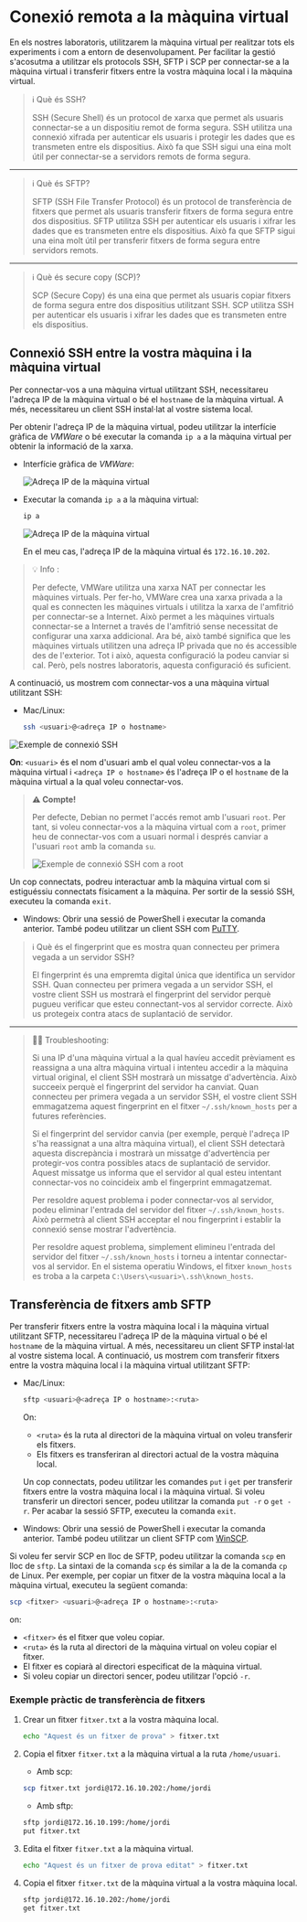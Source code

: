 # Conexió remota a la màquina virtual

En els nostres laboratoris, utilitzarem la màquina virtual per realitzar tots els experiments i com a entorn de desenvolupament. Per facilitar la gestió s'acosutma a utilitzar els protocols SSH, SFTP i SCP per connectar-se a la màquina virtual i transferir fitxers entre la vostra màquina local i la màquina virtual.

> ℹ️ Què és SSH?
>
> SSH (Secure Shell) és un protocol de xarxa que permet als usuaris connectar-se a un dispositiu remot de forma segura. SSH utilitza una connexió xifrada per autenticar els usuaris i protegir les dades que es transmeten entre els dispositius. Això fa que SSH sigui una eina molt útil per connectar-se a servidors remots de forma segura.

---

> ℹ️ Què és SFTP?
>
> SFTP (SSH File Transfer Protocol) és un protocol de transferència de fitxers que permet als usuaris transferir fitxers de forma segura entre dos dispositius. SFTP utilitza SSH per autenticar els usuaris i xifrar les dades que es transmeten entre els dispositius. Això fa que SFTP sigui una eina molt útil per transferir fitxers de forma segura entre servidors remots.

---

> ℹ️ Què és secure copy (SCP)?
>
> SCP (Secure Copy) és una eina que permet als usuaris copiar fitxers de forma segura entre dos dispositius utilitzant SSH. SCP utilitza SSH per autenticar els usuaris i xifrar les dades que es transmeten entre els dispositius.

## Connexió SSH entre la vostra màquina i la màquina virtual

Per connectar-vos a una màquina virtual utilitzant SSH, necessitareu l'adreça IP de la màquina virtual o bé el `hostname` de la màquina virtual. A més, necessitareu un client SSH instal·lat al vostre sistema local.

Per obtenir l'adreça IP de la màquina virtual, podeu utilitzar la interfície gràfica de *VMWare* o bé executar la comanda `ip a` a la màquina virtual per obtenir la informació de la xarxa.

- Interfície gràfica de *VMWare*:

  ![Adreça IP de la màquina virtual](./figures/ssh-sftp/ip-vmware.png)

- Executar la comanda `ip a` a la màquina virtual:

  ```bash
  ip a
  ```

  ![Adreça IP de la màquina virtual](./figures/ssh-sftp/ip-a.png)

  En el meu cas, l'adreça IP de la màquina virtual és `172.16.10.202`.

> 💡 Info :
>
> Per defecte, VMWare utilitza una xarxa NAT per connectar les màquines virtuals. Per fer-ho, VMWare crea una xarxa privada a la qual es connecten les màquines virtuals i utilitza la xarxa de l'amfitrió per connectar-se a Internet. Això permet a les màquines virtuals connectar-se a Internet a través de l'amfitrió sense necessitat de configurar una xarxa addicional. Ara bé, això també significa que les màquines virtuals utilitzen una adreça IP privada que no és accessible des de l'exterior. Tot i això, aquesta configuració la podeu canviar si cal. Però, pels nostres laboratoris, aquesta configuració és suficient.

A continuació, us mostrem com connectar-vos a una màquina virtual utilitzant SSH:

- Mac/Linux:
  
  ```bash
  ssh <usuari>@<adreça IP o hostname>
  ```

 ![Exemple de connexió SSH](./figures/ssh-sftp/ssh.png)

 **On**: `<usuari>` és el nom d'usuari amb el qual voleu connectar-vos a la màquina virtual i  `<adreça IP o hostname>` és l'adreça IP o el `hostname` de la màquina virtual a la qual voleu connectar-vos.

 > **⚠️ Compte!**
 >
 > Per defecte, Debian no permet l'accés remot amb l'usuari `root`. Per tant, si voleu connectar-vos a la màquina virtual com a `root`, primer heu de connectar-vos com a usuari normal i després canviar a l'usuari `root` amb la comanda `su`.
 >
 > ![Exemple de connexió SSH com a root](./figures/ssh-sftp/ssh-root.png)

  Un cop connectats, podreu interactuar amb la màquina virtual com si estiguéssiu connectats físicament a la màquina. Per sortir de la sessió SSH, executeu la comanda `exit`.

- Windows: Obrir una sessió de PowerShell i executar la comanda anterior. També podeu utilitzar un client SSH com [PuTTY](https://www.putty.org/).

> ℹ️ Què és el fingerprint que es mostra quan connecteu per primera vegada a un servidor SSH?
>
> El fingerprint és una empremta digital única que identifica un servidor SSH. Quan connecteu per primera vegada a un servidor SSH, el vostre client SSH us mostrarà el fingerprint del servidor perquè pugueu verificar que esteu connectant-vos al servidor correcte. Això us protegeix contra atacs de suplantació de servidor.

---

> 😵‍💫 Troubleshooting:
>
> Si una IP d'una màquina virtual a la qual havíeu accedit prèviament es reassigna a una altra màquina virtual i intenteu accedir a la màquina virtual original, el client SSH mostrarà un missatge d'advertència. Això succeeix perquè el fingerprint del servidor ha canviat. Quan connecteu per primera vegada a un servidor SSH, el vostre client SSH emmagatzema aquest fingerprint en el fitxer `~/.ssh/known_hosts` per a futures referències.
>
> Si el fingerprint del servidor canvia (per exemple, perquè l'adreça IP s'ha reassignat a una altra màquina virtual), el client SSH detectarà aquesta discrepància i mostrarà un missatge d'advertència per protegir-vos contra possibles atacs de suplantació de servidor. Aquest missatge us informa que el servidor al qual esteu intentant connectar-vos no coincideix amb el fingerprint emmagatzemat.
>
> Per resoldre aquest problema i poder connectar-vos al servidor, podeu eliminar l'entrada del servidor del fitxer `~/.ssh/known_hosts`. Això permetrà al client SSH acceptar el nou fingerprint i establir la connexió sense mostrar l'advertència.
>
> Per resoldre aquest problema, simplement elimineu l'entrada del servidor del fitxer `~/.ssh/known_hosts` i torneu a intentar connectar-vos al servidor. En el sistema operatiu Windows, el fitxer `known_hosts` es troba a la carpeta `C:\Users\<usuari>\.ssh\known_hosts`.

## Transferència de fitxers amb SFTP

Per transferir fitxers entre la vostra màquina local i la màquina virtual utilitzant SFTP, necessitareu l'adreça IP de la màquina virtual o bé el `hostname` de la màquina virtual. A més, necessitareu un client SFTP instal·lat al vostre sistema local. A continuació, us mostrem com transferir fitxers entre la vostra màquina local i la màquina virtual utilitzant SFTP:

- Mac/Linux:
  
  ```bash
  sftp <usuari>@<adreça IP o hostname>:<ruta>
  ```

  On:
  - `<ruta>` és la ruta al directori de la màquina virtual on voleu transferir els fitxers.
  - Els fitxers es transferiran al directori actual de la vostra màquina local.

  Un cop connectats, podeu utilitzar les comandes `put` i `get` per transferir fitxers entre la vostra màquina local i la màquina virtual. Si voleu transferir un directori sencer, podeu utilitzar la comanda `put -r` o `get -r`. Per acabar la sessió SFTP, executeu la comanda `exit`.

- Windows: Obrir una sessió de PowerShell i executar la comanda anterior. També podeu utilitzar un client SFTP com [WinSCP](https://winscp.net/eng/index.php).

Si voleu fer servir SCP en lloc de SFTP, podeu utilitzar la comanda `scp` en lloc de `sftp`. La sintaxi de la comanda `scp` és similar a la de la comanda `cp` de Linux. Per exemple, per copiar un fitxer de la vostra màquina local a la màquina virtual, executeu la següent comanda:

```bash
scp <fitxer> <usuari>@<adreça IP o hostname>:<ruta>
```

on:

- `<fitxer>` és el fitxer que voleu copiar.
- `<ruta>` és la ruta al directori de la màquina virtual on voleu copiar el fitxer.
- El fitxer es copiarà al directori especificat de la màquina virtual.
- Si voleu copiar un directori sencer, podeu utilitzar l'opció `-r`.

### Exemple pràctic de transferència de fitxers

1. Crear un fitxer `fitxer.txt` a la vostra màquina local.

    ```bash
    echo "Aquest és un fitxer de prova" > fitxer.txt
    ```

2. Copia el fitxer `fitxer.txt` a la màquina virtual a la ruta `/home/usuari`.

    - Amb scp:

    ```bash
    scp fitxer.txt jordi@172.16.10.202:/home/jordi
    ```

    - Amb sftp:

    ```bash
    sftp jordi@172.16.10.199:/home/jordi
    put fitxer.txt
    ```

3. Edita el fitxer `fitxer.txt` a la màquina virtual.

    ```bash
    echo "Aquest és un fitxer de prova editat" > fitxer.txt
    ```

4. Copia el fitxer `fitxer.txt` de la màquina virtual a la vostra màquina local.

    ```bash
    sftp jordi@172.16.10.202:/home/jordi
    get fitxer.txt
    ```
